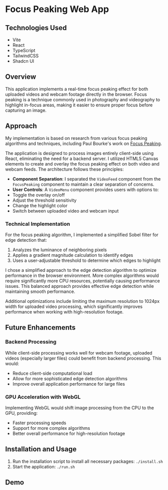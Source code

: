 # Focus Peaking Web App

## Technologies Used
- Vite
- React
- TypeScript
- TailwindCSS
- Shadcn UI

## Overview
This application implements a real-time focus peaking effect for both uploaded videos and webcam footage directly in the browser. Focus peaking is a technique commonly used in photography and videography to highlight in-focus areas, making it easier to ensure proper focus before capturing an image.

## Approach
My implementation is based on research from various focus peaking algorithms and techniques, including Paul Bourke's work on [Focus Peaking](https://paulbourke.net/miscellaneous/focuspeaking/).

The application is designed to process images entirely client-side using React, eliminating the need for a backend server. I utilized HTML5 Canvas elements to create and overlay the focus peaking effect on both video and webcam feeds. The architecture follows these principles:

- **Component Separation**: I separated the `VideoFeed` component from the `FocusPeaking` component to maintain a clear separation of concerns.
- **User Controls**: A `VideoMenu` component provides users with options to:
 - Toggle the overlay on/off
 - Adjust the threshold sensitivity
 - Change the highlight color
 - Switch between uploaded video and webcam input

### Technical Implementation
For the focus peaking algorithm, I implemented a simplified Sobel filter for edge detection that:
1. Analyzes the luminance of neighboring pixels
2. Applies a gradient magnitude calculation to identify edges
3. Uses a user-adjustable threshold to determine which edges to highlight

I chose a simplified approach to the edge detection algorithm to optimize performance in the browser environment. More complex algorithms would require significantly more CPU resources, potentially causing performance issues. This balanced approach provides effective edge detection while maintaining smooth performance.

Additional optimizations include limiting the maximum resolution to 1024px width for uploaded video processing, which significantly improves performance when working with high-resolution footage.

## Future Enhancements

### Backend Processing
While client-side processing works well for webcam footage, uploaded videos (especially larger files) could benefit from backend processing. This would:
- Reduce client-side computational load
- Allow for more sophisticated edge detection algorithms
- Improve overall application performance for large files

### GPU Acceleration with WebGL
Implementing WebGL would shift image processing from the CPU to the GPU, providing:
- Faster processing speeds
- Support for more complex algorithms
- Better overall performance for high-resolution footage

## Installation and Usage
1. Run the installation script to install all necessary packages:
`./install.sh`
2. Start the application:
`./run.sh`

## Demo
